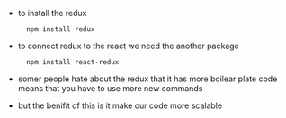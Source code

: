 * to install the redux 

        npm install redux

* to connect redux to the react we need the another package

        npm install react-redux

* somer people hate about the redux that it has more boilear plate code means that you have to use more new commands 
* but the benifit of this is it make our code more scalable 

